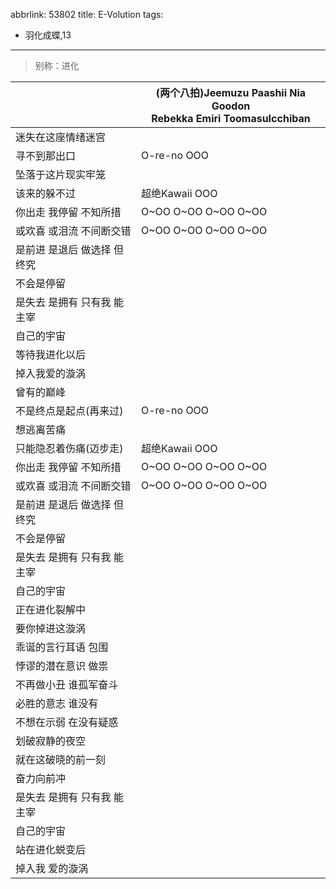 abbrlink: 53802
title: E-Volution
tags:
  - 羽化成蝶,13
---
> 别称：进化

|      |(两个八拍)Jeemuzu Paashii Nia Goodon<br>Rebekka Emiri ToomasuIcchiban|
|--|--|
|迷失在这座情绪迷宫|      |
|寻不到那出口|O-re-no OOO|
|坠落于这片现实牢笼|      |
|该来的躲不过|超绝Kawaii OOO|
|你出走 我停留 不知所措|O~OO O~OO O~OO O~OO|
|或欢喜 或泪流 不间断交错|O~OO O~OO O~OO O~OO|
|是前进 是退后 做选择 但终究|      |
|不会是停留|      |
|是失去 是拥有 只有我 能主宰|      |
|自己的宇宙|      |
|等待我进化以后|      |
|掉入我爱的漩涡|      |
|曾有的巅峰|      |
|不是终点是起点(再来过)|O-re-no OOO|
|想逃离苦痛|      |
|只能隐忍着伤痛(迈步走)|超绝Kawaii OOO|
|你出走 我停留 不知所措|O~OO O~OO O~OO O~OO|
|或欢喜 或泪流 不间断交错|O~OO O~OO O~OO O~OO|
|是前进 是退后 做选择 但终究|      |
|不会是停留|      |
|是失去 是拥有 只有我 能主宰|      |
|自己的宇宙|      |
|正在进化裂解中|      |
|要你掉进这漩涡|      |
|乖诞的言行耳语 包围|      |
|悖谬的潜在意识 做祟|      |
|不再做小丑 谁孤军奋斗|      |
|必胜的意志 谁没有|      |
|不想在示弱 在没有疑惑|      |
|划破寂静的夜空|      |
|就在这破晓的前一刻|      |
|奋力向前冲|      |
|是失去 是拥有 只有我 能主宰|      |
|自己的宇宙|      |
|站在进化蜕变后|      |
|掉入我 爱的漩涡|      |